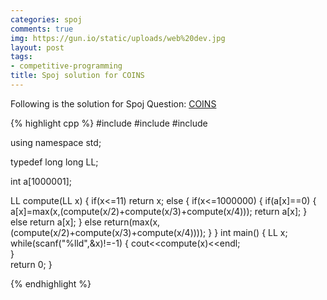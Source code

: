 ```yaml
---
categories: spoj
comments: true
img: https://gun.io/static/uploads/web%20dev.jpg
layout: post
tags:
- competitive-programming
title: Spoj solution for COINS
---
```


Following is the solution for Spoj Question: [COINS](http://www.spoj.com/problems/COINS/)

{% highlight cpp %}
#include<iostream>
#include<algorithm>
#include<cstdio>

using namespace std;

typedef long long LL;

int a[1000001];

LL compute(LL x)
{
  if(x<=11)
      return x;
  else
       {
           if(x<=1000000)
             {
                if(a[x]==0)
                   {
                      a[x]=max(x,(compute(x/2)+compute(x/3)+compute(x/4)));
                      return a[x];
                   }
               else 
                   return a[x];
             }
           else 
                 return(max(x,(compute(x/2)+compute(x/3)+compute(x/4))));
       }
}
int main()
{
     LL x;
     while(scanf("%lld",&x)!=-1)
      {
        cout<<compute(x)<<endl;   
      }  
 return 0;
}


{% endhighlight %}